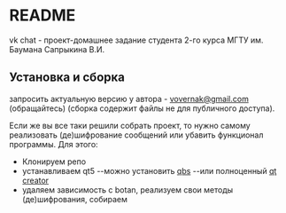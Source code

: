 # README
vk chat - проект-домашнее задание студента 2-го курса МГТУ им. Баумана Сапрыкина В.И.

Установка и сборка
------------------
запросить актуальную версию у автора - vovernak@gmail.com (обращайтесь)
(сборка содержит файлы не для публичного доступа).

Если же вы все таки решили собрать проект, то нужно самому реализовать (де)шифрование сообщений или убавить функционал программы. Для этого:
 - Клонируем репо
 - устанавливаем qt5
 --можно установить [qbs](http://doc.qt.io/qbs/ "qbs")
 --или полноценный [qt creator](https://www.qt.io/download/ "creator")
 - удаляем зависимость с botan, реализуем свои методы (де)шифрования, собираем
